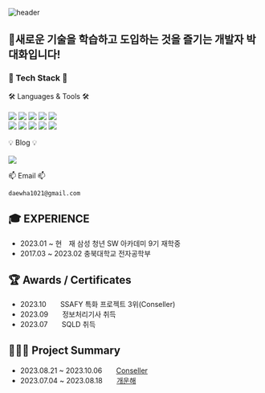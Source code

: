 ![header](https://capsule-render.vercel.app/api?type=waving&color=auto&height=300&section=header&text=daehwa's%20Portfolio&fontSize=80)

## 🛫새로운 기술을 학습하고 도입하는 것을 즐기는 개발자 박대화입니다!


### 📖 Tech Stack 📖
🛠 Languages & Tools 🛠 <br/><br/>
<img src="https://img.shields.io/badge/Spring%20Boot-green.svg?style=flat&logo=Spring%20Boot&logoColor=white"> 
<img src="https://img.shields.io/badge/hibernate-59666C.svg?style=flat&logo=hibernate&logoColor=white">
<img src="https://img.shields.io/badge/C++-00599C.svg?style=flat&logo=cplusplus&logoColor=white">
<img src="https://img.shields.io/badge/Java-4479A1.svg?style=flat">
<img src="https://img.shields.io/badge/OpenCV-5C3EE8.svg?style=flat&logo=opencv&logoColor=white"> <br/>
<img src="https://img.shields.io/badge/MySQL-4479A1.svg?style=flat&logo=mysql&logoColor=white"> 
<img src="https://img.shields.io/badge/Python-3776AB.svg?style=flat&logo=python&logoColor=white">
<img src="https://img.shields.io/badge/Docker-2496ED.svg?style=flat&logo=docker&logoColor=white">
<img src="https://img.shields.io/badge/git-F05032.svg?style=flat&logo=git&logoColor=white">
<img src="https://img.shields.io/badge/jira-0052CC.svg?style=flat&logo=jirasoftware&logoColor=white">

💡 Blog 💡 <br/><br/>
<a href="https://velog.io/@mantaray">
  <img src="https://img.shields.io/badge/velog-20C997.svg?style=flat&logo=velog&logoColor=white">
<a/>

📫 Email 📫 <br/>
```
daewha1021@gmail.com
```

## 🎓 EXPERIENCE
- 2023.01 ~ 현　재    삼성 청년 SW 아카데미 9기 재학중
- 2017.03 ~ 2023.02    충북대학교 전자공학부

## 🏆 Awards / Certificates
- 2023.10　　SSAFY 특화 프로젝트 3위(Conseller)
- 2023.09　　정보처리기사 취득
- 2023.07　　SQLD 취득

## 👨🏻‍💻 Project Summary
- 2023.08.21 ~ 2023.10.06　　[Conseller](https://github.com/daehwa-park/Conseller)
- 2023.07.04 ~ 2023.08.18　　[개운해](https://github.com/daehwa-park/GaeWoonHae)
